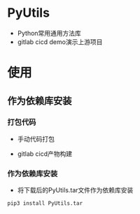 # PyUtils
- Python常用通用方法库
- gitlab cicd demo演示上游项目
# 使用
## 作为依赖库安装
### 打包代码
- 手动代码打包

- gitlab cicd产物构建

### 作为依赖库安装
- 将下载后的PyUtils.tar文件作为依赖库安装
```
pip3 install PyUtils.tar
```